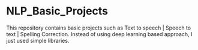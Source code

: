 # NLP_Basic_Projects
This repository contains basic projects such as Text to speech | Speech to text | Spelling Correction. 
Instead of using deep learning based approach, I just used simple libraries.

